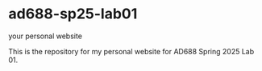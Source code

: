# ad688-sp25-lab01
your personal website

This is the repository for my personal website for AD688 Spring 2025 Lab 01.